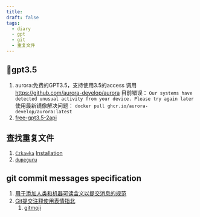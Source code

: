 ```yaml
---
title: 
draft: false
tags:
  - diary
  - gpt
  - git
  - 重复文件
---
```

## gpt3.5
1. aurora:免费的GPT3.5，支持使用3.5的access 调用 https://github.com/aurora-develop/aurora
	目前错误：
	`Our systems have detected unusual activity from your device. Please try again later`
	使用最新镜像解决问题：
	`docker pull ghcr.io/aurora-develop/aurora:latest`
2. [free-gpt3.5-2api](https://github.com/aurorax-neo/free-gpt3.5-2api)

## 查找重复文件
1. [`Czkawka`](https://github.com/qarmin/czkawka)
	[Installation](https://qarmin.github.io/czkawka/instructions/Installation.html)
2. [`dupeguru`](https://github.com/arsenetar/dupeguru)

## git commit messages specification
1. [用于添加人类和机器可读含义以提交消息的规范](https://www.conventionalcommits.org/en/v1.0.0/#specification)
2. [Git提交注释使用表情指北](https://hooj0.github.io/git-emoji-guide/)
	1. [gitmoji](https://gitmoji.dev/)